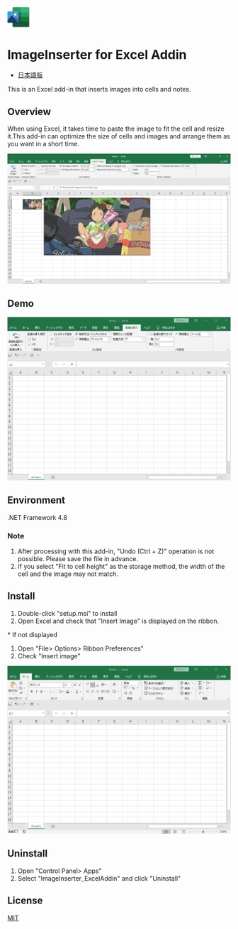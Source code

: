 <div align="left">
<img src="./images/icon.png" alt="icon" title="icon" width="10%">
<h1>ImageInserter for Excel Addin</h1>
</div>

- [日本語版](/docs/README_JP.md)

This is an Excel add-in that inserts images into cells and notes.

## Overview
When using Excel, it takes time to paste the image to fit the cell and resize it.This add-in can optimize the size of cells and images and arrange them as you want in a short time.

<div align="center">
<img src="./images/demo_description.png" alt="description" title="demo_description_JP">
</div>

## Demo

<div align="center">
<img src="./images/demo_insert_JP.gif" alt="insert" title="demo_insert_JP">
</div>

## Environment

.NET Framework 4.8

### Note

1. After processing with this add-in, "Undo (Ctrl + Z)" operation is not possible. Please save the file in advance.
1. If you select "Fit to cell height" as the storage method, the width of the cell and the image may not match.

## Install

1. Double-click "setup.msi" to install
1. Open Excel and check that "Insert Image" is displayed on the ribbon.

\* If not displayed
1. Open "File> Options> Ribbon Preferences"
1. Check "Insert image"

<div align="center">
<img src="./images/demo_install_JP.gif" alt="install" title="demo_install_JP">
</div>

## Uninstall

1. Open "Control Panel> Apps"
1. Select "ImageInserter_ExcelAddin" and click "Uninstall"

## License

[MIT](./LICENSE)
